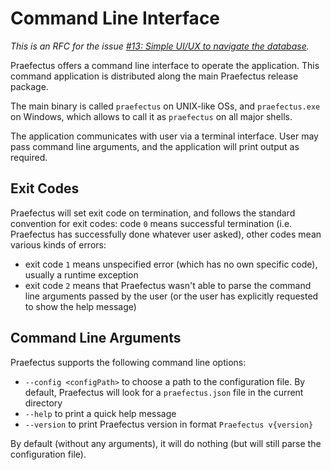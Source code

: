 Command Line Interface
======================

_This is an RFC for the issue [#13: Simple UI/UX to navigate the
database][issue-13]._

Praefectus offers a command line interface to operate the application. This
command application is distributed along the main Praefectus release package.

The main binary is called `praefectus` on UNIX-like OSs, and `praefectus.exe` on
Windows, which allows to call it as `praefectus` on all major shells.

The application communicates with user via a terminal interface. User may pass
command line arguments, and the application will print output as required.

Exit Codes
----------

Praefectus will set exit code on termination, and follows the standard
convention for exit codes: code `0` means successful termination (i.e.
Praefectus has successfully done whatever user asked), other codes mean various
kinds of errors:

- exit code `1` means unspecified error (which has no own specific code),
  usually a runtime exception
- exit code `2` means that Praefectus wasn't able to parse the command line
  arguments passed by the user (or the user has explicitly requested to show the
  help message)

Command Line Arguments
----------------------

Praefectus supports the following command line options:

- `--config <configPath>` to choose a path to the configuration file. By
  default, Praefectus will look for a `praefectus.json` file in the current
  directory
- `--help` to print a quick help message
- `--version` to print Praefectus version in format `Praefectus v{version}`

By default (without any arguments), it will do nothing (but will still parse the
configuration file).

[issue-13]: https://github.com/ForNeVeR/praefectus/issues/13
